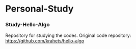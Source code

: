 # Personal-Study

### Study-Hello-Algo
Repository for studying the codes. Original code repository: https://github.com/krahets/hello-algo
